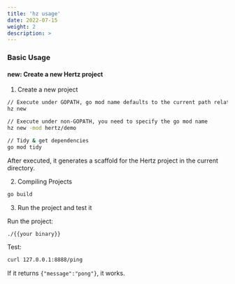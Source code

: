 ```yaml
---
title: 'hz usage'
date: 2022-07-15
weight: 2
description: >
---
```

### Basic Usage

#### new: Create a new Hertz project

1.  Create a new project

```bash
// Execute under GOPATH, go mod name defaults to the current path relative to GOPATH, or you can specify your own
hz new

// Execute under non-GOPATH, you need to specify the go mod name
hz new -mod hertz/demo

// Tidy & get dependencies
go mod tidy
```

After executed, it generates a scaffold for the Hertz project in the current directory.

2. Compiling Projects

```bash
go build
```

3. Run the project and test it

Run the project:

```bash
./{{your binary}}
```

Test:

```bash
curl 127.0.0.1:8888/ping
```

If it returns `{"message":"pong"}`, it works.
